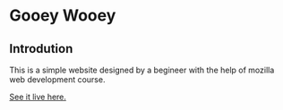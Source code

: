 # Gooey Wooey 

## Introdution
This is a simple website designed by a begineer with the help of mozilla web development course.


[See it live here.](https://sandhyakc.github.io/webbasic)